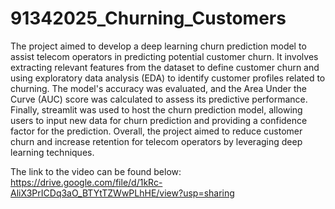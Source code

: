 # 91342025_Churning_Customers
The project aimed to develop a deep learning churn prediction model to assist telecom operators in predicting potential customer churn. 
It involves extracting relevant features from the dataset to define customer churn and using exploratory data analysis (EDA) to identify customer profiles related to churning. 
The model's accuracy was  evaluated, and the Area Under the Curve (AUC) score was calculated to assess its predictive performance. 
Finally, streamlit was used to  host the churn prediction model, allowing users to input new data for churn prediction and providing a confidence factor for the prediction. 
Overall, the project aimed to reduce customer churn and increase retention for telecom operators by leveraging deep learning techniques.

The link to the video can be found below:
https://drive.google.com/file/d/1kRc-AliX3PrICDq3aO_BTYtTZWwPLhHE/view?usp=sharing
